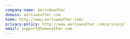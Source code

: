 ```yaml
---
company-name: AerisWeather
domain: aerisweather.com
home: http://www.aerisweather.com/
privacy-policy: http://www.aerisweather.com/privacy/
email: support@hamweather.com
---
```





